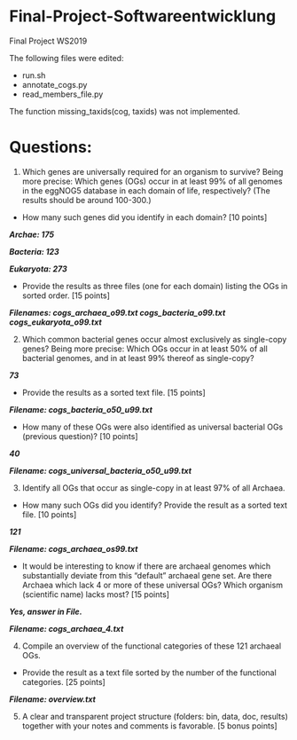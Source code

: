 # Final-Project-Softwareentwicklung
Final Project WS2019

The following files were edited:

* run.sh
* annotate_cogs.py
* read_members_file.py

The function  missing_taxids(cog, taxids) was not implemented.
 
# Questions:

1. Which genes are universally required for an organism to survive? Being
more precise: Which genes (OGs) occur in at least 99% of all genomes in
the eggNOG5 database in each domain of life, respectively? (The results
should be around 100-300.)
* How many such genes did you identify in each domain? [10 points]

***Archae: 175***

***Bacteria: 123***

***Eukaryota: 273***

* Provide the results as three files (one for each domain) listing the
OGs in sorted order. [15 points]

***Filenames: cogs_archaea_o99.txt cogs_bacteria_o99.txt cogs_eukaryota_o99.txt***

2. Which common bacterial genes occur almost exclusively as single-copy
genes? Being more precise: Which OGs occur in at least 50% of all bacterial
genomes, and in at least 99% thereof as single-copy?

***73***

* Provide the results as a sorted text file. [15 points]

***Filename: cogs_bacteria_o50_u99.txt***

* How many of these OGs were also identified as universal bacterial OGs
(previous question)? [10 points]

***40***

***Filename: cogs_universal_bacteria_o50_u99.txt***

3. Identify all OGs that occur as single-copy in at least 97% of all Archaea.
* How many such OGs did you identify? Provide the result as a sorted
text file. [10 points]

***121***

***Filename: cogs_archaea_os99.txt***

* It would be interesting to know if there are archaeal genomes which
substantially deviate from this “default” archaeal gene set. Are
there Archaea which lack 4 or more of these universal OGs? Which
organism (scientific name) lacks most? [15 points]

***Yes, answer in File.***

***Filename: cogs_archaea_4.txt***

4. Compile an overview of the functional categories of these 121 archaeal
OGs.
* Provide the result as a text file sorted by the number of the functional
categories. [25 points]

***Filename: overview.txt***

5. A clear and transparent project structure (folders: bin, data, doc, results) together with your notes and comments is favorable. [5 bonus points]
